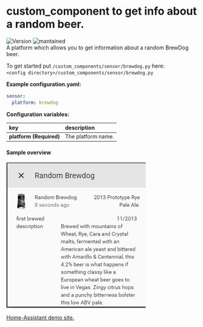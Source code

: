 # custom_component to get info about a random beer.
![Version](https://img.shields.io/badge/version-0.0.2-green.svg?style=for-the-badge) ![mantained](https://img.shields.io/maintenance/yes/2018.svg?style=for-the-badge)   
A platform which allows you to get information about a random BrewDog beer.
  
To get started put `/custom_components/sensor/brewdog.py` here:  
`<config directory>/custom_components/sensor/brewdog.py`  
  
**Example configuration.yaml:**
```yaml
sensor:
  platform: brewdog
```
**Configuration variables:**  
  
key | description  
:--- | :---  
**platform (Required)** | The platform name.  
  
#### Sample overview
![Sample overview](overview.png)
  
[Home-Assistant demo site.](https://ha-test-brewdog.halfdecent.io/)
  
  
